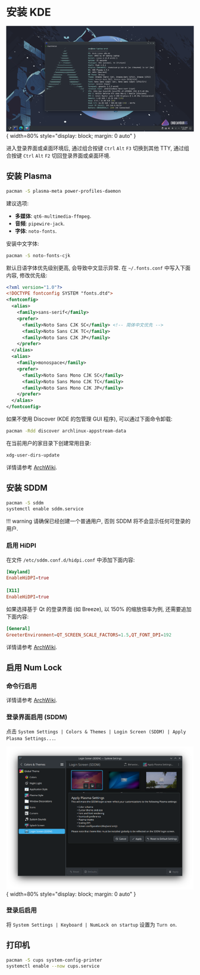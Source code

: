 # 安装 KDE

![KDE Plasma](assets/kde_plasma.webp){ width=80% style="display: block; margin: 0 auto" }  

进入登录界面或桌面环境后, 通过组合按键 `Ctrl` `Alt` `F3` 切换到其他 TTY, 通过组合按键 `Ctrl` `Alt` `F2` 切回登录界面或桌面环境.

## 安装 Plasma

```sh
pacman -S plasma-meta power-profiles-daemon
```

建议选项:

- **多媒体**: `qt6-multimedia-ffmpeg`.
- **音频**: `pipewire-jack`.
- **字体**: `noto-fonts`.

安装中文字体:

```sh
pacman -S noto-fonts-cjk
```

默认日语字体优先级别更高, 会导致中文显示异常. 在 `~/.fonts.conf` 中写入下面内容, 修改优先级:

```xml
<?xml version="1.0"?>
<!DOCTYPE fontconfig SYSTEM "fonts.dtd">
<fontconfig>
  <alias>
    <family>sans-serif</family>
    <prefer>
      <family>Noto Sans CJK SC</family> <!-- 简体中文优先 -->
      <family>Noto Sans CJK TC</family>
      <family>Noto Sans CJK JP</family>
    </prefer>
  </alias>
  <alias>
    <family>monospace</family>
    <prefer>
      <family>Noto Sans Mono CJK SC</family>
      <family>Noto Sans Mono CJK TC</family>
      <family>Noto Sans Mono CJK JP</family>
    </prefer>
  </alias>
</fontconfig>
```

如果不使用 Discover (KDE 的包管理 GUI 程序), 可以通过下面命令卸载:

```sh
pacman -Rdd discover archlinux-appstream-data
```

在当前用户的家目录下创建常用目录:

```sh
xdg-user-dirs-update
```

详情请参考 [ArchWiki](https://wiki.archlinux.org/title/XDG_user_directories).

## 安装 SDDM

```sh
pacman -S sddm
systemctl enable sddm.service
```

!!! warning
    请确保已经创建一个普通用户, 否则 SDDM 将不会显示任何可登录的用户.

### 启用 HiDPI

在文件 `/etc/sddm.conf.d/hidpi.conf` 中添加下面内容:

```conf
[Wayland]
EnableHiDPI=true

[X11]
EnableHiDPI=true
```

如果选择基于 Qt 的登录界面 (如 Breeze), 以 150% 的缩放倍率为例, 还需要追加下面内容:

```conf
[General]
GreeterEnvironment=QT_SCREEN_SCALE_FACTORS=1.5,QT_FONT_DPI=192
```

详情请参考 [ArchWiki](https://wiki.archlinux.org/title/SDDM#DPI_settings).

## 启用 Num Lock

### 命令行启用

详情请参考 [ArchWiki](https://wiki.archlinux.org/title/Activating_numlock_on_bootup#Console).

### 登录界面启用 (SDDM)

点击 `System Settings | Colors & Themes | Login Screen (SDDM) | Apply Plasma Settings...`.

![Apply Plasma Settings](assets/apply_plasma_settings.webp){ width=80% style="display: block; margin: 0 auto" }  

### 登录后启用

将 `System Settings | Keyboard | NumLock on startup` 设置为 `Turn on`.

## 打印机

```sh
pacman -S cups system-config-printer
systemctl enable --now cups.service
```
